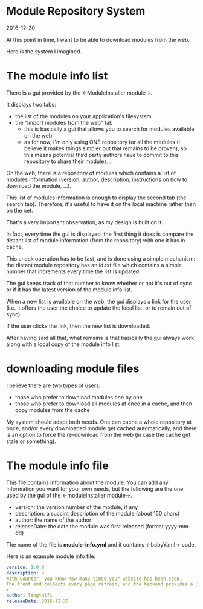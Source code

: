Module Repository System
==========================
2016-12-30



At this point in time, I want to be able to download modules from the web.

Here is the system I imagined.


The module info list
=======================

There is a gui provided by the <-ModuleInstaller module->.

It displays two tabs:

- the list of the modules on your application's filesystem
- the "import modules from the web" tab
    - this is basically a gui that allows you to search for modules available on the web
    - as for now, I'm only using ONE repository for all the modules (I believe it makes things simpler
            but that remains to be proven), so this means potential third party authors have to 
            commit to this repository to share their modules...


On the web, there is a repository of modules which contains a list of 
modules information (version, author, description, instructions on how to download the module, ...).

This list of modules information is enough to display the second tab (the search tab).
Therefore, it's useful to have it on the local machine rather than on the net.

That's a very important observation, as my design is built on it.

In fact, every time the gui is displayed, the first thing it does is compare the
distant list of module information (from the repository) with one it has in cache.

This check operation has to be fast, and is done using a simple mechanism:
the distant module repository has an id.txt file which contains a simple number 
that increments every time the list is updated.
 
The gui keeps track of that number to know whether or not it's out of sync or if it has the latest
version of the module info list.


When a new list is available on the web, the gui displays a link for the user (i.e. it offers
the user the choice to update the local list, or to remain out of sync).

If the user clicks the link, then the new list is downloaded.

After having said all that, what remains is that basically the gui always work along 
with a local copy of the module info list.


downloading module files
=======================

I believe there are two types of users:

- those who prefer to download modules one by one
- those who prefer to download all modules at once in a cache, and then copy modules from the cache


My system should adapt both needs.
One can cache a whole repository at once, and/or every downloaded module get cached automatically,
and there is an option to force the re-download from the web (in case the cache get stale or something).
 






The module info file
========================

This file contains information about the module.
You can add any information you want for your own needs, but the following
are the one used by the gui of the <-moduleInstaller module->.

- version: the version number of the module, if any
- description: a succint description of the module (about 150 chars)
- author: the name of the author
- releaseDate: the date the module was first released (format yyyy-mm-dd)


The name of the file is **module-info.yml** and it contains <-babyYaml-> code.

Here is an example module info file:

```yaml
version: 1.0.0
description: <
With Counter, you know how many times your website has been seen.
The front end collects every page refresh, and the backend provides a gui to see the statistics.
>
author: lingtalfi
releaseDate: 2016-12-30
```